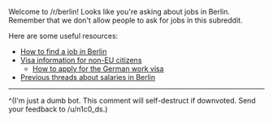 Welcome to /r/berlin! Looks like you're asking about jobs in Berlin. Remember that we don't allow people to ask for jobs in this subreddit.

Here are some useful resources:

* [How to find a job in Berlin](https://allaboutberlin.com/guides/find-a-job-in-berlin)
* [Visa information for non-EU citizens](https://www.make-it-in-germany.com/en/)
    * [How to apply for the German work visa](https://allaboutberlin.com/guides/german-work-visa)
* [Previous threads about salaries in Berlin](https://www.reddit.com/r/berlin/search?q=salaries&restrict_sr=1)

----

^(I'm just a dumb bot. This comment will self-destruct if downvoted. Send your feedback to /u/n1c0_ds.)